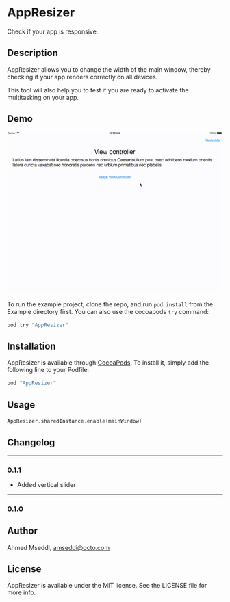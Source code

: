 # AppResizer

Check if your app is responsive.


## Description

AppResizer allows you to change the width of the main window, thereby checking if your app renders correctly on all devices.

This tool will also help you to test if you are ready to activate the multitasking on your app.


## Demo

![Demo](https://raw.githubusercontent.com/octo-technology/AppResizer/master/Screenshots/Demo.gif)

To run the example project, clone the repo, and run `pod install` from the Example directory first. 
You can also use the cocoapods `try` command:

```ruby
pod try "AppResizer"
```


## Installation

AppResizer is available through [CocoaPods](http://cocoapods.org). To install it, simply add the following line to your Podfile:

```ruby
pod "AppResizer"
```


## Usage

```swift
AppResizer.sharedInstance.enable(mainWindow)
```

## Changelog

-----
### 0.1.1
* Added vertical slider

---
### 0.1.0


## Author

Ahmed Mseddi, amseddi@octo.com


## License

AppResizer is available under the MIT license. See the LICENSE file for more info.
